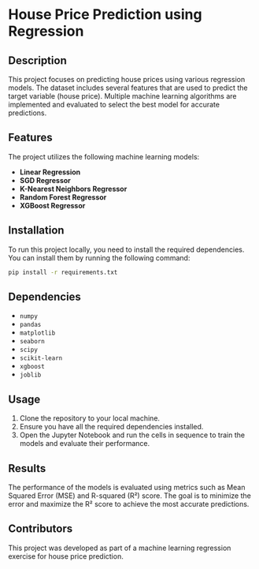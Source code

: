 
# House Price Prediction using Regression

## Description
This project focuses on predicting house prices using various regression models. The dataset includes several features that are used to predict the target variable (house price). Multiple machine learning algorithms are implemented and evaluated to select the best model for accurate predictions.

## Features
The project utilizes the following machine learning models:
- **Linear Regression**
- **SGD Regressor**
- **K-Nearest Neighbors Regressor**
- **Random Forest Regressor**
- **XGBoost Regressor**

## Installation
To run this project locally, you need to install the required dependencies. You can install them by running the following command:

```bash
pip install -r requirements.txt
```

## Dependencies
- `numpy`
- `pandas`
- `matplotlib`
- `seaborn`
- `scipy`
- `scikit-learn`
- `xgboost`
- `joblib`

## Usage
1. Clone the repository to your local machine.
2. Ensure you have all the required dependencies installed.
3. Open the Jupyter Notebook and run the cells in sequence to train the models and evaluate their performance.

## Results
The performance of the models is evaluated using metrics such as Mean Squared Error (MSE) and R-squared (R²) score. The goal is to minimize the error and maximize the R² score to achieve the most accurate predictions.

## Contributors
This project was developed as part of a machine learning regression exercise for house price prediction.
